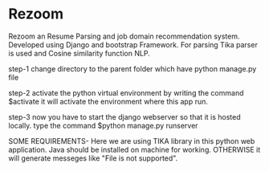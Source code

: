 # Rezoom

Rezoom an Resume Parsing and job domain recommendation system. Developed using Django and bootstrap
Framework. For parsing Tika parser is used and Cosine similarity function NLP.

step-1 change directory to the parent folder which have python manage.py file

step-2 activate the python virtual environment by writing the command $activate
	it will activate the environment where this app run.

step-3 now you have to start the django webserver so that it is hosted locally.
	type the command $python manage.py runserver
  
SOME REQUIREMENTS-
	Here we are using TIKA library in this python web application. Java should be installed on machine for working. OTHERWISE it will generate messeges like "File is not supported".
